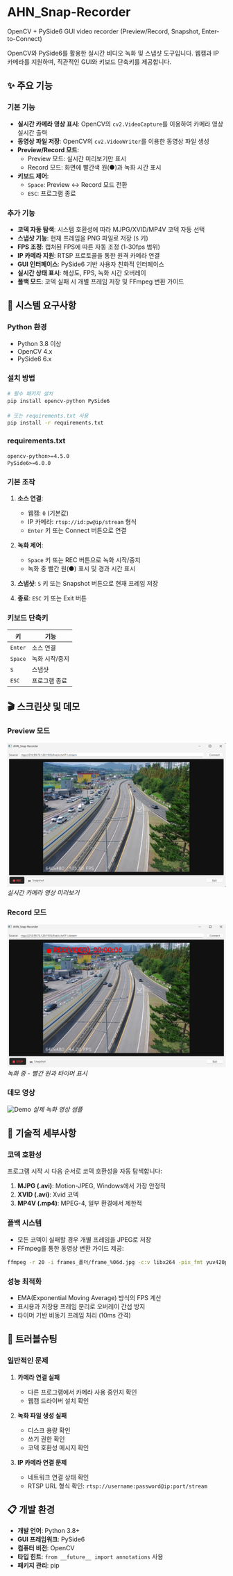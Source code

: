 # AHN_Snap-Recorder
OpenCV + PySide6 GUI video recorder (Preview/Record, Snapshot, Enter-to-Connect)

OpenCV와 PySide6를 활용한 실시간 비디오 녹화 및 스냅샷 도구입니다. 웹캠과 IP 카메라를 지원하며, 직관적인 GUI와 키보드 단축키를 제공합니다.

## ✨ 주요 기능

### 기본 기능
- **실시간 카메라 영상 표시**: OpenCV의 `cv2.VideoCapture`를 이용하여 카메라 영상 실시간 출력
- **동영상 파일 저장**: OpenCV의 `cv2.VideoWriter`를 이용한 동영상 파일 생성
- **Preview/Record 모드**: 
  - Preview 모드: 실시간 미리보기만 표시
  - Record 모드: 화면에 빨간색 원(●)과 녹화 시간 표시
- **키보드 제어**:
  - `Space`: Preview ↔ Record 모드 전환
  - `ESC`: 프로그램 종료

### 추가 기능
- **코덱 자동 탐색**: 시스템 호환성에 따라 MJPG/XVID/MP4V 코덱 자동 선택
- **스냅샷 기능**: 현재 프레임을 PNG 파일로 저장 (`S` 키)
- **FPS 조정**: 캡처된 FPS에 따른 자동 조정 (1-30fps 범위)
- **IP 카메라 지원**: RTSP 프로토콜을 통한 원격 카메라 연결
- **GUI 인터페이스**: PySide6 기반 사용자 친화적 인터페이스
- **실시간 상태 표시**: 해상도, FPS, 녹화 시간 오버레이
- **폴백 모드**: 코덱 실패 시 개별 프레임 저장 및 FFmpeg 변환 가이드

## 🔧 시스템 요구사항

### Python 환경
- Python 3.8 이상
- OpenCV 4.x 
- PySide6 6.x

### 설치 방법
```bash
# 필수 패키지 설치
pip install opencv-python PySide6

# 또는 requirements.txt 사용
pip install -r requirements.txt
```

### requirements.txt
```
opencv-python>=4.5.0
PySide6>=6.0.0
```

### 기본 조작
1. **소스 연결**: 
   - 웹캠: `0` (기본값)
   - IP 카메라: `rtsp://id:pw@ip/stream` 형식
   - `Enter` 키 또는 Connect 버튼으로 연결

2. **녹화 제어**:
   - `Space` 키 또는 REC 버튼으로 녹화 시작/중지
   - 녹화 중 빨간 원(●) 표시 및 경과 시간 표시

3. **스냅샷**: `S` 키 또는 Snapshot 버튼으로 현재 프레임 저장

4. **종료**: `ESC` 키 또는 Exit 버튼

### 키보드 단축키
| 키 | 기능 |
|---|---|
| `Enter` | 소스 연결 |
| `Space` | 녹화 시작/중지 |
| `S` | 스냅샷 |
| `ESC` | 프로그램 종료 |


## 🎬 스크린샷 및 데모

### Preview 모드
![Preview Mode](assets/screenshot_main2.png)
*실시간 카메라 영상 미리보기*

### Record 모드
![Record Mode](assets/screenshot_main1.png)
*녹화 중 - 빨간 원과 타이머 표시*

### 데모 영상
![Demo](assets/rec_20250915_234256.gif)
*실제 녹화 영상 샘플*

## 🔧 기술적 세부사항

### 코덱 호환성
프로그램 시작 시 다음 순서로 코덱 호환성을 자동 탐색합니다:
1. **MJPG (.avi)**: Motion-JPEG, Windows에서 가장 안정적
2. **XVID (.avi)**: Xvid 코덱
3. **MP4V (.mp4)**: MPEG-4, 일부 환경에서 제한적

### 폴백 시스템
- 모든 코덱이 실패할 경우 개별 프레임을 JPEG로 저장
- FFmpeg를 통한 동영상 변환 가이드 제공:
```bash
ffmpeg -r 20 -i frames_폴더/frame_%06d.jpg -c:v libx264 -pix_fmt yuv420p output.mp4
```

### 성능 최적화
- EMA(Exponential Moving Average) 방식의 FPS 계산
- 표시용과 저장용 프레임 분리로 오버레이 간섭 방지
- 타이머 기반 비동기 프레임 처리 (10ms 간격)

## 🐛 트러블슈팅

### 일반적인 문제
1. **카메라 연결 실패**
   - 다른 프로그램에서 카메라 사용 중인지 확인
   - 웹캠 드라이버 설치 확인
   
2. **녹화 파일 생성 실패**
   - 디스크 용량 확인
   - 쓰기 권한 확인
   - 코덱 호환성 메시지 확인

3. **IP 카메라 연결 문제**
   - 네트워크 연결 상태 확인
   - RTSP URL 형식 확인: `rtsp://username:password@ip:port/stream`

## 📋 개발 환경

- **개발 언어**: Python 3.8+
- **GUI 프레임워크**: PySide6
- **컴퓨터 비전**: OpenCV
- **타입 힌트**: `from __future__ import annotations` 사용
- **패키지 관리**: pip

